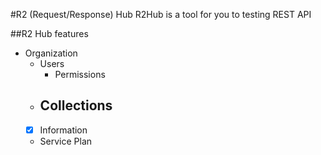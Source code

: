 #R2 (Request/Response) Hub
R2Hub is a tool for you to testing REST API

##R2 Hub features

-  Organization
    - Users
      - Permissions
    - Collections
      - 
    - [x] Information
    - Service Plan
